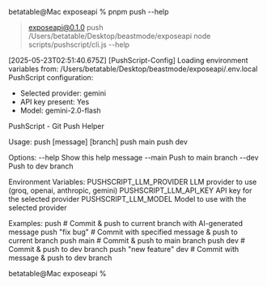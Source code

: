 betatable@Mac exposeapi % pnpm push --help

> exposeapi@0.1.0 push /Users/betatable/Desktop/beastmode/exposeapi
> node scripts/pushscript/cli.js --help

[2025-05-23T02:51:40.675Z] [PushScript-Config] Loading environment variables from: /Users/betatable/Desktop/beastmode/exposeapi/.env.local
PushScript configuration:
- Selected provider: gemini
- API key present: Yes
- Model: gemini-2.0-flash

PushScript - Git Push Helper

Usage:
  push [message] [branch]
  push main
  push dev

Options:
  --help           Show this help message
  --main           Push to main branch
  --dev            Push to dev branch
  
Environment Variables:
  PUSHSCRIPT_LLM_PROVIDER     LLM provider to use (groq, openai, anthropic, gemini)
  PUSHSCRIPT_LLM_API_KEY      API key for the selected provider
  PUSHSCRIPT_LLM_MODEL        Model to use with the selected provider

Examples:
  push                     # Commit & push to current branch with AI-generated message
  push "fix bug"           # Commit with specified message & push to current branch
  push main                # Commit & push to main branch 
  push dev                 # Commit & push to dev branch
  push "new feature" dev   # Commit with message & push to dev branch
  
betatable@Mac exposeapi % 